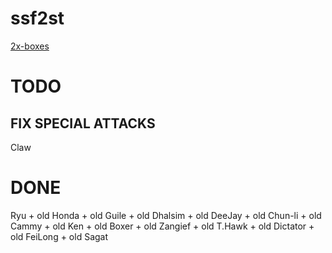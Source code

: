 # ssf2st

[2x-boxes](https://toufadev.github.io/ssf2st/index.html)

# TODO
## FIX SPECIAL ATTACKS
Claw

# DONE

Ryu + old
Honda + old
Guile + old
Dhalsim + old
DeeJay + old
Chun-li + old
Cammy + old
Ken + old
Boxer + old
Zangief + old
T.Hawk + old
Dictator + old
FeiLong + old
Sagat
